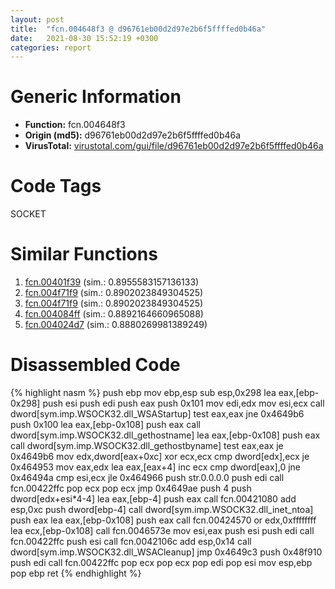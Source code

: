 ```yaml
---
layout: post
title:  "fcn.004648f3 @ d96761eb00d2d97e2b6f5ffffed0b46a"
date:   2021-08-30 15:52:19 +0300
categories: report
---
```


# Generic Information
- **Function:** fcn.004648f3
- **Origin (md5):** d96761eb00d2d97e2b6f5ffffed0b46a
- **VirusTotal:** [virustotal.com/gui/file/d96761eb00d2d97e2b6f5ffffed0b46a][virustotal_ref]

# Code Tags
<span class="tag" id="SOCKET">SOCKET</span>


# Similar Functions

1. [fcn.00401f39][similar_1_ref] (sim.: 0.8955583157136133)
2. [fcn.004f71f9][similar_2_ref] (sim.: 0.8902023849304525)
3. [fcn.004f71f9][similar_3_ref] (sim.: 0.8902023849304525)
4. [fcn.004084ff][similar_4_ref] (sim.: 0.8892164660965088)
5. [fcn.004024d7][similar_5_ref] (sim.: 0.8880269981389249)


# Disassembled Code

{% highlight nasm %}
push ebp
mov ebp,esp
sub esp,0x298
lea eax,[ebp-0x298]
push esi
push edi
push eax
push 0x101
mov edi,edx
mov esi,ecx
call dword[sym.imp.WSOCK32.dll_WSAStartup]
test eax,eax
jne 0x4649b6
push 0x100
lea eax,[ebp-0x108]
push eax
call dword[sym.imp.WSOCK32.dll_gethostname]
lea eax,[ebp-0x108]
push eax
call dword[sym.imp.WSOCK32.dll_gethostbyname]
test eax,eax
je 0x4649b6
mov edx,dword[eax+0xc]
xor ecx,ecx
cmp dword[edx],ecx
je 0x464953
mov eax,edx
lea eax,[eax+4]
inc ecx
cmp dword[eax],0
jne 0x46494a
cmp esi,ecx
jle 0x464966
push str.0.0.0.0
push edi
call fcn.00422ffc
pop ecx
pop ecx
jmp 0x4649ae
push 4
push dword[edx+esi*4-4]
lea eax,[ebp-4]
push eax
call fcn.00421080
add esp,0xc
push dword[ebp-4]
call dword[sym.imp.WSOCK32.dll_inet_ntoa]
push eax
lea eax,[ebp-0x108]
push eax
call fcn.00424570
or edx,0xffffffff
lea ecx,[ebp-0x108]
call fcn.0046573e
mov esi,eax
push esi
push edi
call fcn.00422ffc
push esi
call fcn.0042106c
add esp,0x14
call dword[sym.imp.WSOCK32.dll_WSACleanup]
jmp 0x4649c3
push 0x48f910
push edi
call fcn.00422ffc
pop ecx
pop ecx
pop edi
pop esi
mov esp,ebp
pop ebp
ret 
{% endhighlight %}


[similar_1_ref]: /report/fcn.00401f39@faca7110288761a0f664158c1f6c3986
[similar_2_ref]: /report/fcn.004f71f9@a9a3c47f5c08fef0f0f69b66c17916ac
[similar_3_ref]: /report/fcn.004f71f9@ef3a0211d1ddb224667e2aa0d915337b
[similar_4_ref]: /report/fcn.004084ff@a2475448bf4050c1583e1970984a4d00
[similar_5_ref]: /report/fcn.004024d7@1123b7aa5760238fe93045e585b8234c
[virustotal_ref]: https://www.virustotal.com/gui/file/d96761eb00d2d97e2b6f5ffffed0b46a